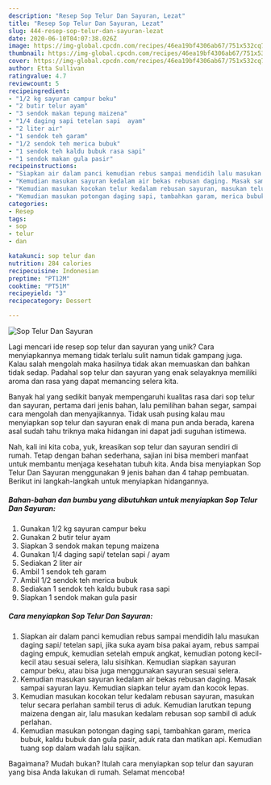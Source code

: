 ```yaml
---
description: "Resep Sop Telur Dan Sayuran, Lezat"
title: "Resep Sop Telur Dan Sayuran, Lezat"
slug: 444-resep-sop-telur-dan-sayuran-lezat
date: 2020-06-10T04:07:38.026Z
image: https://img-global.cpcdn.com/recipes/46ea19bf4306ab67/751x532cq70/sop-telur-dan-sayuran-foto-resep-utama.jpg
thumbnail: https://img-global.cpcdn.com/recipes/46ea19bf4306ab67/751x532cq70/sop-telur-dan-sayuran-foto-resep-utama.jpg
cover: https://img-global.cpcdn.com/recipes/46ea19bf4306ab67/751x532cq70/sop-telur-dan-sayuran-foto-resep-utama.jpg
author: Etta Sullivan
ratingvalue: 4.7
reviewcount: 5
recipeingredient:
- "1/2 kg sayuran campur beku"
- "2 butir telur ayam"
- "3 sendok makan tepung maizena"
- "1/4 daging sapi tetelan sapi  ayam"
- "2 liter air"
- "1 sendok teh garam"
- "1/2 sendok teh merica bubuk"
- "1 sendok teh kaldu bubuk rasa sapi"
- "1 sendok makan gula pasir"
recipeinstructions:
- "Siapkan air dalam panci kemudian rebus sampai mendidih lalu masukan daging sapi/ tetelan sapi, jika suka ayam bisa pakai ayam, rebus sampai daging empuk, kemudian setelah empuk angkat, kemudian potong kecil-kecil atau sesuai selera, lalu sisihkan. Kemudian siapkan sayuran campur beku, atau bisa juga menggunakan sayuran sesuai selera."
- "Kemudian masukan sayuran kedalam air bekas rebusan daging. Masak sampai sayuran layu. Kemudian siapkan telur ayam dan kocok lepas."
- "Kemudian masukan kocokan telur kedalam rebusan sayuran, masukan telur secara perlahan sambil terus di aduk. Kemudian larutkan tepung maizena dengan air, lalu masukan kedalam rebusan sop sambil di aduk perlahan."
- "Kemudian masukan potongan daging sapi, tambahkan garam, merica bubuk, kaldu bubuk dan gula pasir, aduk rata dan matikan api. Kemudian tuang sop dalam wadah lalu sajikan."
categories:
- Resep
tags:
- sop
- telur
- dan

katakunci: sop telur dan 
nutrition: 284 calories
recipecuisine: Indonesian
preptime: "PT12M"
cooktime: "PT51M"
recipeyield: "3"
recipecategory: Dessert

---
```



![Sop Telur Dan Sayuran](https://img-global.cpcdn.com/recipes/46ea19bf4306ab67/751x532cq70/sop-telur-dan-sayuran-foto-resep-utama.jpg)

Lagi mencari ide resep sop telur dan sayuran yang unik? Cara menyiapkannya memang tidak terlalu sulit namun tidak gampang juga. Kalau salah mengolah maka hasilnya tidak akan memuaskan dan bahkan tidak sedap. Padahal sop telur dan sayuran yang enak selayaknya memiliki aroma dan rasa yang dapat memancing selera kita.

Banyak hal yang sedikit banyak mempengaruhi kualitas rasa dari sop telur dan sayuran, pertama dari jenis bahan, lalu pemilihan bahan segar, sampai cara mengolah dan menyajikannya. Tidak usah pusing kalau mau menyiapkan sop telur dan sayuran enak di mana pun anda berada, karena asal sudah tahu triknya maka hidangan ini dapat jadi suguhan istimewa.




Nah, kali ini kita coba, yuk, kreasikan sop telur dan sayuran sendiri di rumah. Tetap dengan bahan sederhana, sajian ini bisa memberi manfaat untuk membantu menjaga kesehatan tubuh kita. Anda bisa menyiapkan Sop Telur Dan Sayuran menggunakan 9 jenis bahan dan 4 tahap pembuatan. Berikut ini langkah-langkah untuk menyiapkan hidangannya.

<!--inarticleads1-->

##### Bahan-bahan dan bumbu yang dibutuhkan untuk menyiapkan Sop Telur Dan Sayuran:

1. Gunakan 1/2 kg sayuran campur beku
1. Gunakan 2 butir telur ayam
1. Siapkan 3 sendok makan tepung maizena
1. Gunakan 1/4 daging sapi/ tetelan sapi / ayam
1. Sediakan 2 liter air
1. Ambil 1 sendok teh garam
1. Ambil 1/2 sendok teh merica bubuk
1. Sediakan 1 sendok teh kaldu bubuk rasa sapi
1. Siapkan 1 sendok makan gula pasir




<!--inarticleads2-->

##### Cara menyiapkan Sop Telur Dan Sayuran:

1. Siapkan air dalam panci kemudian rebus sampai mendidih lalu masukan daging sapi/ tetelan sapi, jika suka ayam bisa pakai ayam, rebus sampai daging empuk, kemudian setelah empuk angkat, kemudian potong kecil-kecil atau sesuai selera, lalu sisihkan. Kemudian siapkan sayuran campur beku, atau bisa juga menggunakan sayuran sesuai selera.
1. Kemudian masukan sayuran kedalam air bekas rebusan daging. Masak sampai sayuran layu. Kemudian siapkan telur ayam dan kocok lepas.
1. Kemudian masukan kocokan telur kedalam rebusan sayuran, masukan telur secara perlahan sambil terus di aduk. Kemudian larutkan tepung maizena dengan air, lalu masukan kedalam rebusan sop sambil di aduk perlahan.
1. Kemudian masukan potongan daging sapi, tambahkan garam, merica bubuk, kaldu bubuk dan gula pasir, aduk rata dan matikan api. Kemudian tuang sop dalam wadah lalu sajikan.




Bagaimana? Mudah bukan? Itulah cara menyiapkan sop telur dan sayuran yang bisa Anda lakukan di rumah. Selamat mencoba!
